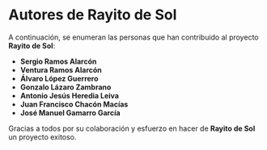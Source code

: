 # Autores de Rayito de Sol

A continuación, se enumeran las personas que han contribuido al proyecto **Rayito de Sol**:

- **Sergio Ramos Alarcón**
- **Ventura Ramos Alarcón**
- **Álvaro López Guerrero**
- **Gonzalo Lázaro Zambrano**
- **Antonio Jesús Heredia Leiva**
- **Juan Francisco Chacón Macías**
- **José Manuel Gamarro García**

Gracias a todos por su colaboración y esfuerzo en hacer de **Rayito de Sol** un proyecto exitoso.
